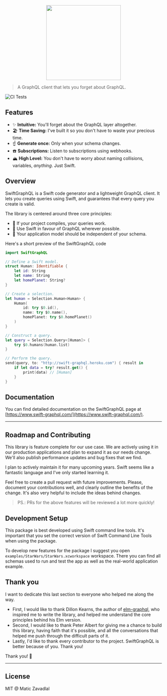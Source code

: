 <div align="center">
<img src="media/thumbnail.png" width="240" />
</div>

> A GraphQL client that lets you forget about GraphQL.

![CI Tests](https://github.com/maticzav/swift-graphql/workflows/Test/badge.svg)

## Features

- ✨ **Intuitive:** You'll forget about the GraphQL layer altogether.
- 🏖 **Time Saving:** I've built it so you don't have to waste your precious time.
- ☝️ **Generate once:** Only when your schema changes.
- ☎️ **Subscriptions:** Listen to subscriptions using webhooks.
- 🏔 **High Level:** You don't have to worry about naming collisions, variables, _anything_. Just Swift.

## Overview

SwiftGraphQL is a Swift code generator and a lightweight GraphQL client. It lets you create queries using Swift, and guarantees that every query you create is valid.

The library is centered around three core principles:

- 🚀 If your project compiles, your queries work.
- 🦉 Use Swift in favour of GraphQL wherever possible.
- 🌳 Your application model should be independent of your schema.

Here's a short preview of the SwiftGraphQL code

```swift
import SwiftGraphQL

// Define a Swift model.
struct Human: Identifiable {
    let id: String
    let name: String
    let homePlanet: String?
}

// Create a selection.
let human = Selection.Human<Human> {
    Human(
        id: try $0.id(),
        name: try $0.name(),
        homePlanet: try $0.homePlanet()
    )
}

// Construct a query.
let query = Selection.Query<[Human]> {
    try $0.humans(human.list)
}

// Perform the query.
send(query, to: "http://swift-graphql.heroku.com") { result in
    if let data = try? result.get() {
        print(data) // [Human]
    }
}
```

## Documentation

You can find detailed documentation on the SwiftGraphQL page at [https://www.swift-graphql.com/](https://www.swift-graphql.com/).

---

## Roadmap and Contributing

This library is feature complete for our use case. We are actively using it in our production applications and plan to expand it as our needs change. We'll also publish performance updates and bug fixes that we find.

I plan to actively maintain it for many upcoming years. Swift seems like a fantastic language and I've only started learning it.

Feel free to create a pull request with future improvements. Please, document your contributions well, and clearly outline the benefits of the change. It's also very helpful to include the ideas behind changes.

> PS.: PRs for the above features will be reviewed a lot more quickly!

## Development Setup

This package is best developed using Swift command line tools. It's important that you set the correct version of Swift Command Line Tools when using the package.

To develop new features for the package I suggest you open `examples/StarWars/StarWars.xcworkspace` workspace. There you can find all schemas used to run and test the app as well as the real-world application example.

## Thank you

I want to dedicate this last section to everyone who helped me along the way.

- First, I would like to thank Dillon Kearns, the author of [elm-graphql](http://github.com/dillonkearns/elm-graphql), who inspired me to write the library, and helped me understand the core principles behind his Elm version.
- Second, I would like to thank Peter Albert for giving me a chance to build this library, having faith that it's possible, and all the conversations that helped me push through the difficult parts of it.
- Lastly, I'd like to thank every contributor to the project. SwiftGraphQL is better because of you. Thank you!

Thank you! 🙌

---

## License

MIT @ Matic Zavadlal
